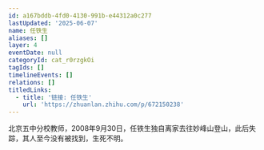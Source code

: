 ```yaml
---
id: a167bddb-4fd0-4130-991b-e44312a0c277
lastUpdated: '2025-06-07'
name: 任铁生
aliases: []
layer: 4
eventDate: null
categoryId: cat_r0rzgkOi
tagIds: []
timelineEvents: []
relations: []
titledLinks:
  - title: '链接: 任铁生'
    url: 'https://zhuanlan.zhihu.com/p/672150238'
---
```

北京五中分校教师，2008年9月30日，任铁生独自离家去往妙峰山登山，此后失踪，其人至今没有被找到，生死不明。
